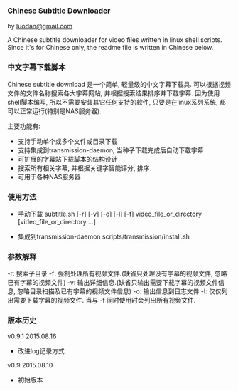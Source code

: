 ### Chinese Subtitle Downloader
by luodan@gmail.com

A Chinese subtitle downloader for video files written in linux shell scripts.
Since it's for Chinese only, the readme file is written in Chinese below.

### 中文字幕下载脚本

Chinese subtitle download 是一个简单, 轻量级的中文字幕下载具. 可以根据视频文件的文件名称搜索各大字幕网站, 
并根据搜索结果排序并下载字幕. 因为使用shell脚本编写, 所以不需要安装其它任何支持的软件, 只要是在linux系列系统, 
都可以正常运行(特别是NAS服务器).

主要功能有:

* 支持手动单个或多个文件或目录下载
* 支持集成到transmission-daemon, 当种子下载完成后自动下载字幕
* 可扩展的字幕站下载脚本的结构设计
* 搜索所有相关字幕, 并根据关键字智能评分, 排序.
* 可用于各种NAS服务器

### 使用方法

* 手动下载
  subtitle.sh [-r] [-v] [-o] [-l] [-f] video_file_or_directory [video_file_or_directory ...]

* 集成到transmission-daemon
  scripts/transmission/install.sh

### 参数解释

-r: 搜索子目录
-f: 强制处理所有视频文件.(缺省只处理没有字幕的视频文件, 忽略已有字幕的视频文件)
-v: 输出详细信息.(缺省只输出需要下载字幕的视频文件信息, 忽略目录扫描及已有字幕的视频文件信息)
-o: 输出信息到日志文件
-l: 仅仅列出需要下载字幕的视频文件. 当与 -f 同时使用时会列出所有视频文件.

### 版本历史

v0.9.1 2015.08.16
* 改进log记录方式

v0.9 2015.08.10
+ 初始版本

